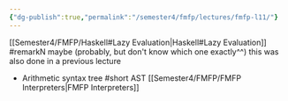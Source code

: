 ```yaml
---
{"dg-publish":true,"permalink":"/semester4/fmfp/lectures/fmfp-l11/"}
---
```


[[Semester4/FMFP/Haskell#Lazy Evaluation\|Haskell#Lazy Evaluation]] #remarkN maybe  (probably, but don't know which one exactly^^) this was also done in a previous lecture
- Arithmetic syntax tree #short AST
[[Semester4/FMFP/FMFP Interpreters\|FMFP Interpreters]]